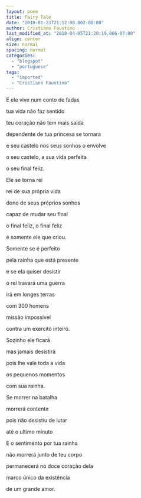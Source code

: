 ```yaml
---
layout: poem
title: Fairy Tale
date: "2010-01-23T21:12:00.002-08:00"
author: Cristiano Faustino
last_modified_at: "2010-04-05T21:20:19.066-07:00"
align: center
size: normal
spacing: normal
categories:
  - "blogspot"
  - "portuguese"
tags:
  - "imported"
  - "Cristiano Faustino"
---
```


E ele vive num conto de fadas

tua vida não faz sentido

teu coração não tem mais saída

dependente de tua princesa se tornara

e seu castelo nos seus sonhos o envolve

o seu castelo, a sua vida perfeita

o seu final feliz.

Ele se torna rei

rei de sua própria vida

dono de seus próprios sonhos

capaz de mudar seu final

o final feliz, o final feliz

é somente ele que criou.

Somente se é perfeito

pela rainha que está presente 

e se ela quiser desistir

o rei travará uma guerra

irá em longes terras

com 300 homens

missão impossível

contra um exercito inteiro.

Sozinho ele ficará

mas jamais desistirá

pois lhe vale toda a vida

os pequenos momentos

com sua rainha.

Se morrer na batalha

morrerá contente

pois não desistiu de lutar

até o ultimo minuto

E o sentimento por tua rainha

não morrerá junto de teu corpo

permanecerá no doce coração dela

marco único da existência

de um grande amor.